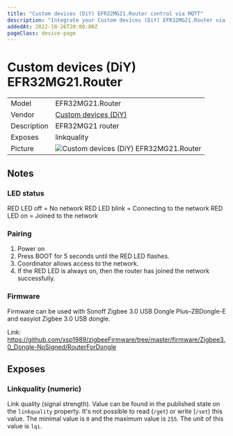 ```yaml
---
title: "Custom devices (DiY) EFR32MG21.Router control via MQTT"
description: "Integrate your Custom devices (DiY) EFR32MG21.Router via Zigbee2MQTT with whatever smart home infrastructure you are using without the vendor's bridge or gateway."
addedAt: 2022-10-26T20:00:00Z
pageClass: device-page
---
```


<!-- !!!! -->
<!-- ATTENTION: This file is auto-generated through docgen! -->
<!-- You can only edit the "Notes"-Section between the two comment lines "Notes BEGIN" and "Notes END". -->
<!-- Do not use h1 or h2 heading within "## Notes"-Section. -->
<!-- !!!! -->

# Custom devices (DiY) EFR32MG21.Router

|     |     |
|-----|-----|
| Model | EFR32MG21.Router  |
| Vendor  | [Custom devices (DiY)](/supported-devices/#v=Custom%20devices%20(DiY))  |
| Description | EFR32MG21 router |
| Exposes | linkquality |
| Picture | ![Custom devices (DiY) EFR32MG21.Router](https://www.zigbee2mqtt.io/images/devices/EFR32MG21.Router.jpg) |


<!-- Notes BEGIN: You can edit here. Add "## Notes" headline if not already present. -->
## Notes

### LED status

RED LED off = No network
RED LED blink = Connecting to the network
RED LED on = Joined to the network

### Pairing

1) Power on
2) Press BOOT for 5 seconds until the RED LED flashes.
3) Coordinator allows access to the network.
4) If the RED LED is always on, then the router has joined the network successfully.

### Firmware

Firmware can be used with Sonoff Zigbee 3.0 USB Dongle Plus–ZBDongle-E and easyiot Zigbee 3.0 USB dongle.

Link: https://github.com/xsp1989/zigbeeFirmware/tree/master/firmware/Zigbee3.0_Dongle-NoSigned/RouterForDongle
<!-- Notes END: Do not edit below this line -->




## Exposes

### Linkquality (numeric)
Link quality (signal strength).
Value can be found in the published state on the `linkquality` property.
It's not possible to read (`/get`) or write (`/set`) this value.
The minimal value is `0` and the maximum value is `255`.
The unit of this value is `lqi`.

